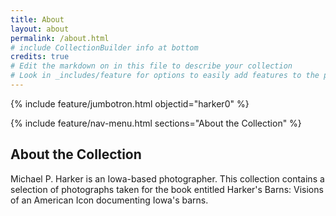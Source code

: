 ```yaml
---
title: About
layout: about
permalink: /about.html
# include CollectionBuilder info at bottom
credits: true
# Edit the markdown on in this file to describe your collection
# Look in _includes/feature for options to easily add features to the page
---
```


{% include feature/jumbotron.html objectid="harker0" %} 

{% include feature/nav-menu.html sections="About the Collection" %}

## About the Collection

Michael P. Harker is an Iowa-based photographer. This collection contains a selection of photographs taken for the book entitled Harker's Barns: Visions of an American Icon documenting Iowa's barns.